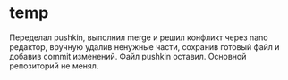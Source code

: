 # temp
Переделал pushkin, выполнил merge и решил конфликт через nano редактор, вручную удалив ненужные части, сохранив готовый файл и добавив commit изменений.
Файл pushkin оставил. 
Основной репозиторий не менял.
